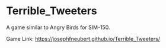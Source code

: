 # Terrible_Tweeters
 A game similar to Angry Birds for SIM-150.
 
 Game Link: https://josephfneubert.github.io/Terrible_Tweeters/

